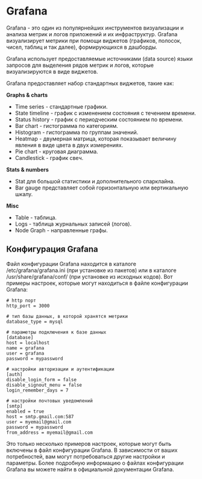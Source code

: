 # Grafana

Grafana - это один из популярнейших инструментов визуализации и анализа метрик и логов приложений и их инфраструктур. Grafana визуализирует метрики при помощи виджетов (графиков, полосок, чисел, таблиц и так далее), формирующихся в дашборды.

Grafana использует предоставляемые источниками (data source) языки запросов для выделения рядов метрик и логов, которые визуализируются в виде виджетов.

Grafana предоставляет набор стандартных виджетов, такие как:

**Graphs & charts**

- Time series - стандартные графики.
- State timeline - график с изменением состояния с течением времени.
- Status history - график с периодческим состоянием по времени.
- Bar chart - гистограмма по категориям.
- Histogram - гистограмма по группам значений.
- Heatmap - двумерная матрица, которая показывает величину явления в виде цвета в двух измерениях.
- Pie chart - круговая диаграмма.
- Candlestick - график свеч.

**Stats & numbers**

- Stat для большой статистики и дополнительного спарклайна.
- Bar gauge представляет собой горизонтальную или вертикальную шкалу.

**Misc**

- Table - таблица.
- Logs - таблица журнальных записей (логов).
- Node Graph - направленные графы.

## Конфигурация Grafana

Файл конфигурации Grafana находится в каталоге /etc/grafana/grafana.ini (при установке из пакетов) или в каталоге /usr/share/grafana/conf/ (при установке из исходных кодов). Вот примеры настроек, которые могут находиться в файле конфигурации Grafana:

```
# http порт
http_port = 3000

# тип базы данных, в которой хранятся метрики
database_type = mysql

# параметры подключения к базе данных
[database]
host = localhost
name = grafana
user = grafana
password = mypassword

# настройки авторизации и аутентификации
[auth]
disable_login_form = false
disable_signout_menu = false
login_remember_days = 7

# настройки почтовых уведомлений
[smtp]
enabled = true
host = smtp.gmail.com:587
user = myemail@gmail.com
password = mypassword
from_address = myemail@gmail.com
```

Это только несколько примеров настроек, которые могут быть включены в файл конфигурации Grafana. В зависимости от ваших потребностей, вам могут потребоваться другие настройки и параметры. Более подробную информацию о файлах конфигурации Grafana вы можете найти в официальной документации Grafana.
